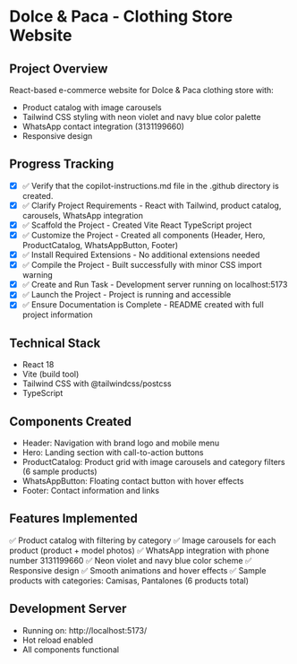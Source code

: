 # Dolce & Paca - Clothing Store Website

## Project Overview
React-based e-commerce website for Dolce & Paca clothing store with:
- Product catalog with image carousels
- Tailwind CSS styling with neon violet and navy blue color palette
- WhatsApp contact integration (3131199660)
- Responsive design

## Progress Tracking

- [x] ✅ Verify that the copilot-instructions.md file in the .github directory is created.
- [x] ✅ Clarify Project Requirements - React with Tailwind, product catalog, carousels, WhatsApp integration
- [x] ✅ Scaffold the Project - Created Vite React TypeScript project
- [x] ✅ Customize the Project - Created all components (Header, Hero, ProductCatalog, WhatsAppButton, Footer)
- [x] ✅ Install Required Extensions - No additional extensions needed
- [x] ✅ Compile the Project - Built successfully with minor CSS import warning
- [x] ✅ Create and Run Task - Development server running on localhost:5173
- [x] ✅ Launch the Project - Project is running and accessible
- [x] ✅ Ensure Documentation is Complete - README created with full project information

## Technical Stack
- React 18
- Vite (build tool)
- Tailwind CSS with @tailwindcss/postcss
- TypeScript

## Components Created
- Header: Navigation with brand logo and mobile menu
- Hero: Landing section with call-to-action buttons
- ProductCatalog: Product grid with image carousels and category filters (6 sample products)
- WhatsAppButton: Floating contact button with hover effects
- Footer: Contact information and links

## Features Implemented
✅ Product catalog with filtering by category
✅ Image carousels for each product (product + model photos)
✅ WhatsApp integration with phone number 3131199660
✅ Neon violet and navy blue color scheme
✅ Responsive design
✅ Smooth animations and hover effects
✅ Sample products with categories: Camisas, Pantalones (6 products total)

## Development Server
- Running on: http://localhost:5173/
- Hot reload enabled
- All components functional
